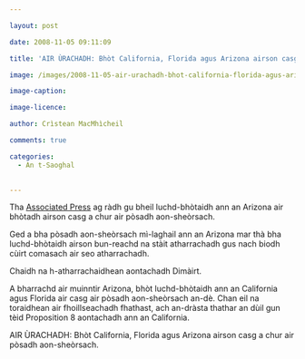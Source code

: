 ```yaml
---

layout: post

date: 2008-11-05 09:11:09

title: 'AIR ÙRACHADH: Bhòt California, Florida agus Arizona airson casg a chur air pòsadh aon-sheòrsach'

image: /images/2008-11-05-air-urachadh-bhot-california-florida-agus-arizona-airson-casg-a-chur-air-posadh-aon-sheorsach.jpg

image-caption:

image-licence:

author: Crìstean MacMhìcheil

comments: true

categories:
  - An t-Saoghal
  

---
```


Tha [Associated Press][1] ag ràdh gu bheil luchd-bhòtaidh ann an Arizona air bhòtadh airson casg a chur air pòsadh aon-sheòrsach.

<!--more-->

Ged a bha pòsadh aon-sheòrsach mì-laghail ann an Arizona mar thà bha luchd-bhòtaidh airson bun-reachd na stàit atharrachadh gus nach biodh cùirt comasach air seo atharrachadh.

Chaidh na h-atharrachaidhean aontachadh Dimàirt.

A bharrachd air muinntir Arizona, bhòt luchd-bhòtaidh ann an California agus Florida air casg air pòsadh aon-sheòrsach an-dè. Chan eil na toraidhean air fhoillseachadh fhathast, ach an-dràsta thathar an dùil gun tèid Proposition 8 aontachadh ann an California.

AIR ÙRACHADH: Bhòt California, Florida agus Arizona airson casg a chur air pòsadh aon-sheòrsach.

 [1]: http://www.stltoday.com/stltoday/news/stories.nsf/religion/story/E2F7DDF123CCC39C862574F8002EFBD0?OpenDocument "'Arizona voters OK amendment banning gay marriage' le Bob Baum"
